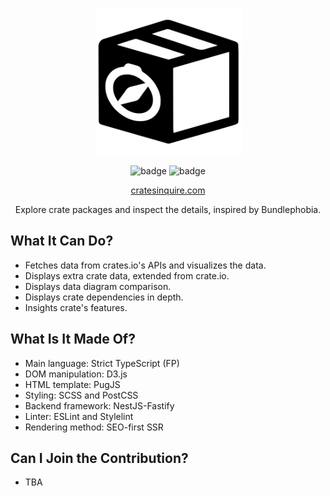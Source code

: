 <p align="center">
    <img src="/public/favicon.svg" alt="logo" width="235" height="235" />
</p>
<p align="center">
  <img src="https://img.shields.io/badge/status-continued-success?style=for-the-badge" alt="badge" />
  <img src="https://img.shields.io/badge/license-Apache--2.0-informational?style=for-the-badge" alt="badge" />
</p>
<p align="center">
  <a href="https://www.cratesinquire.com/">cratesinquire.com</a><br />
</p>
<p align="center">
  Explore crate packages and inspect the details, inspired by Bundlephobia.
</p>

## What It Can Do?

- Fetches data from crates.io's APIs and visualizes the data.
- Displays extra crate data, extended from crate.io.
- Displays data diagram comparison.
- Displays crate dependencies in depth.
- Insights crate's features.

## What Is It Made Of?

- Main language: Strict TypeScript (FP)
- DOM manipulation: D3.js
- HTML template: PugJS
- Styling: SCSS and PostCSS
- Backend framework: NestJS-Fastify
- Linter: ESLint and Stylelint
- Rendering method: SEO-first SSR

## Can I Join the Contribution?

- TBA
